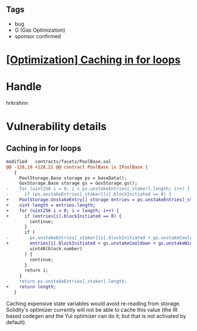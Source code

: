 ## Tags

- bug
- G (Gas Optimization)
- sponsor confirmed

# [[Optimization] Caching in for loops](https://github.com/code-423n4/2021-07-sherlock-findings/issues/86) 

# Handle

hrkrshnn


# Vulnerability details

## Caching in for loops

``` diff
modified   contracts/facets/PoolBase.sol
@@ -128,19 +128,21 @@ contract PoolBase is IPoolBase {
   {
     PoolStorage.Base storage ps = baseData();
     GovStorage.Base storage gs = GovStorage.gs();
-    for (uint256 i = 0; i < ps.unstakeEntries[_staker].length; i++) {
-      if (ps.unstakeEntries[_staker][i].blockInitiated == 0) {
+    PoolStorage.UnstakeEntry[] storage entries = ps.unstakeEntries[_staker];
+    uint length = entries.length;
+    for (uint256 i = 0; i < length; i++) {
+      if (entries[i].blockInitiated == 0) {
         continue;
       }
       if (
-        ps.unstakeEntries[_staker][i].blockInitiated + gs.unstakeCooldown + gs.unstakeWindow <=
+        entries[i].blockInitiated + gs.unstakeCooldown + gs.unstakeWindow <=
         uint40(block.number)
       ) {
         continue;
       }
       return i;
     }
-    return ps.unstakeEntries[_staker].length;
+    return length;
   }
```

Caching expensive state variables would avoid re-reading from storage.
Solidity's optimizer currently will not be able to cache this value (the
IR based codegen and the Yul optimizer can do it; but that is not
activated by default).


